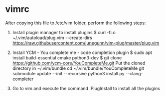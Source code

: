 # vimrc

After copying this file to /etc/vim folder, perform the following steps:

1. Install plugin manager to install plugins 
 $ curl -fLo ~/.vim/autoload/plug.vim --create-dirs https://raw.githubusercontent.com/junegunn/vim-plug/master/plug.vim
    
2. Install YCM - You complete me  - code completion plugin 
 $ sudo apt install build-essential cmake python3-dev
 $ git clone https://github.com/ycm-core/YouCompleteMe.git
 Put the cloned directory in ~/.vim/bundle
 cd ~/.vim/bundle/YouCompleteMe
 git submodule update --init --recursive
 python3 install.py --clang-completer

2. Go to vim and execute the command :PlugInstall to install all the plugins 
